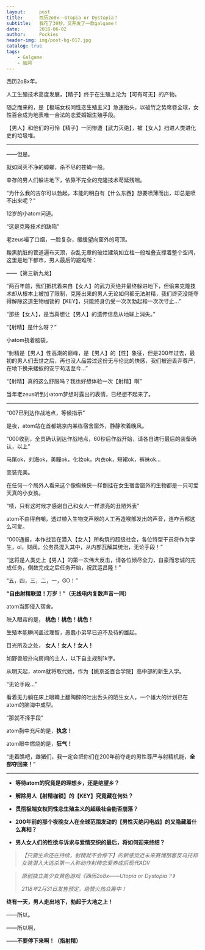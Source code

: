 ```yaml
---
layout:     post
title:      西历2o8x——Utopia or Dystopia？
subtitle:   我花了30秒，又开发了一款galgame！
date:       2018-06-02
author:     Pockies
header-img: img/post-bg-017.jpg
catalog: true
tags:
    - Galgame
    - 脑洞
---
```

西历2o8x年。

人工生殖技术高度发展，【精子】终于在生殖上沦为【可有可无】的产物。

随之而来的，是【极端女权同性恋生殖主义】急速抬头，以破竹之势席卷全球，女性百合成为地表唯一合法的恋爱婚姻生殖手段。

【男人】和他们的可怜【精子】一同惨遭【武力灭绝】，被【女人】扫进人类进化史的垃圾堆。

---

——但是。

就如同灭不净的蟑螂，杀不尽的苍蝇一般。

幸存的男人们躲进地下，依靠不完全的克隆技术苟延残喘。

“为什么我的吉尔可以勃起，本能的明白有【什么东西】想要喷薄而出，却总是喷不出来呢？”

12岁的小atom问道。

“这是克隆技术的缺陷”

老zeus嘬了口烟，一脸复杂，缓缓望向窗外的穹顶。

黢黑肮脏的管道遍布天顶，杂乱无章的破烂建筑如立柱一般堆叠支撑着整个空间，这里是地下都市，男人最后的避难所：

——【第三新九龙】

“两百年前，我们抵抗着来自【女人】的武力灭绝并最终躲进地下，但偷来克隆技术却从根本上被加了限制，克隆出来的男人无论如何都无法射精，我们终究没能夺得解除这道生物枷锁的【KEY】，只能终身仍受一次次勃起和一次次寸止...”

“那些【女人】，是当真想让【男人】的遗传信息从地球上消失。”

“【射精】是什么呀？”

小atom挠着脑袋。

“射精是【男人】性高潮的巅峰，是【男人】的【性】象征，但是200年过去，最初的男人们去世之后，再也没人品尝过这份无与伦比的快感，我们被迫丢弃尊严，在地下换来蝼蚁的安宁苟活至今...”

“【射精】真的这么舒服吗？我也好想体验一次【射精】啊”

当年老zeus听到小atom梦想时露出的表情，已经想不起来了。

---

“007已到达作战地点，等候指示”

是夜，atom站在首都姚京内某栋宿舍窗外，静静吹着晚风。

“000收到，全员确认到达作战地点，60秒后作战开始，请各自进行最后的装备确认，以上”

马尾ok，刘海ok，美瞳ok，化妆ok，内衣ok，短裙ok，裤袜ok...

变装完美。

在任何一个局外人看来这个像蜘蛛侠一样倒挂在女生宿舍窗外的生物都是一只可爱天真的小女孩。

“啧，只有这时候才感谢自己和女人一样漂亮的丑陋外表”

atom不由得自嘲，透过植入生物变声器的人工再造喉部发出的声音，连咋舌都这么可爱。

“000通报，本作战旨在潜入【女人】所构筑的超级社会，各位特型干员将作为学生，ol，财阀，公务员混入其中，从内部瓦解其统治，无论手段！”

“这将是人类史上【男人】的第一次伟大反击，请各位倾尽全力，自豪而忠诚的完成任务，倒数完成之后任务开始，祝武运昌隆！”

“五，四，三，二，一，GO！”

**“自由射精联盟！万岁！”（无线电内复数声音一同）**

atom当即侵入宿舍。

映入眼帘的是， **桃色！桃色！桃色！**

生殖本能瞬间盖过理智，愚蠢小弟早已迫不及待的雄起。

目光所及之处， **女人！女人！女人！**

如野兽般扑向房间的主人，以下自主规制1k字。

从明天起，atom就将取代她，作为【姚京圣百合学院】高中部的新生入学。

“无论手段...”

看着无力躺在床上眼睛上翻陶醉的吐出舌头的陌生女人，一个雄大的计划已在atom的脑海中成型。

“那就不择手段”

atom胸中充斥的是，**执念！**

atom眼中燃烧的是，**狂气！**

“走着瞧吧，雌猪们，我一定会把你们在200年前夺走的男性尊严与射精机能，**全部夺回来！**”  

---

- **等待atom的究竟是的理想乡，还是绝望乡？**


- **解除男人【射精枷锁】的【KEY】究竟藏在何处？**


- **贯彻极端女权同性恋生殖主义的超级社会能否崩落？**


- **200年前的那个夜晚女人在全球范围发动的【男性灭绝闪电战】的又隐藏着什么真相？**

- **男人女人们的性欲与诉求与爱情交织的最后，将如何迎来终结？**

> *【只要生命还在持续，射精就不会停下】的新感觉近未来赛博朋客反乌托邦女装潜入大逃杀第一人称动作射精恋爱养成后现代ADV*

> *原创独立美少女黄色游戏《西历2o8x——Utopia or Dystopia？》*
>
> *2118年2月31日发售预定，绝赞火热众筹中！* 

**终有一天，男人走出地下，勃起于大地之上！**

——所以。

——所以啊，

**——不要停下来啊！（指射精）**